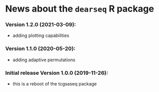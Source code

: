 # News about the `dearseq` R package


### Version 1.2.0 (2021-03-09):
*  adding plotting capabilities

### Version 1.1.0 (2020-05-20):
*  adding adaptive permutations

### Initial release Version 1.0.0 (2019-11-26):
*  this is a reboot of the tcgsaseq package

